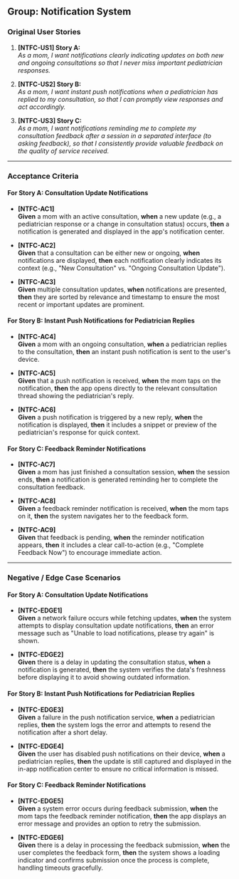 ## Group: Notification System

### Original User Stories

1. **[NTFC-US1] Story A:**  
    _As a mom, I want notifications clearly indicating updates on both new and ongoing consultations so that I never miss important pediatrician responses._
    
2. **[NTFC-US2] Story B:**  
    _As a mom, I want instant push notifications when a pediatrician has replied to my consultation, so that I can promptly view responses and act accordingly._
    
3. **[NTFC-US3] Story C:**  
    _As a mom, I want notifications reminding me to complete my consultation feedback after a session in a separated interface (to asking feedback), so that I consistently provide valuable feedback on the quality of service received._
    

---

### Acceptance Criteria

#### For Story A: Consultation Update Notifications

- **[NTFC-AC1]**  
    **Given** a mom with an active consultation, **when** a new update (e.g., a pediatrician response or a change in consultation status) occurs, **then** a notification is generated and displayed in the app's notification center.
    
- **[NTFC-AC2]**  
    **Given** that a consultation can be either new or ongoing, **when** notifications are displayed, **then** each notification clearly indicates its context (e.g., "New Consultation" vs. "Ongoing Consultation Update").
    
- **[NTFC-AC3]**  
    **Given** multiple consultation updates, **when** notifications are presented, **then** they are sorted by relevance and timestamp to ensure the most recent or important updates are prominent.
    

#### For Story B: Instant Push Notifications for Pediatrician Replies

- **[NTFC-AC4]**  
    **Given** a mom with an ongoing consultation, **when** a pediatrician replies to the consultation, **then** an instant push notification is sent to the user's device.
    
- **[NTFC-AC5]**  
    **Given** that a push notification is received, **when** the mom taps on the notification, **then** the app opens directly to the relevant consultation thread showing the pediatrician's reply.
    
- **[NTFC-AC6]**  
    **Given** a push notification is triggered by a new reply, **when** the notification is displayed, **then** it includes a snippet or preview of the pediatrician's response for quick context.
    

#### For Story C: Feedback Reminder Notifications

- **[NTFC-AC7]**  
    **Given** a mom has just finished a consultation session, **when** the session ends, **then** a notification is generated reminding her to complete the consultation feedback.
    
- **[NTFC-AC8]**  
    **Given** a feedback reminder notification is received, **when** the mom taps on it, **then** the system navigates her to the feedback form.
    
- **[NTFC-AC9]**  
    **Given** that feedback is pending, **when** the reminder notification appears, **then** it includes a clear call-to-action (e.g., "Complete Feedback Now") to encourage immediate action.
    

---

### Negative / Edge Case Scenarios

#### For Story A: Consultation Update Notifications

- **[NTFC-EDGE1]**  
    **Given** a network failure occurs while fetching updates, **when** the system attempts to display consultation update notifications, **then** an error message such as "Unable to load notifications, please try again" is shown.
    
- **[NTFC-EDGE2]**  
    **Given** there is a delay in updating the consultation status, **when** a notification is generated, **then** the system verifies the data's freshness before displaying it to avoid showing outdated information.
    

#### For Story B: Instant Push Notifications for Pediatrician Replies

- **[NTFC-EDGE3]**  
    **Given** a failure in the push notification service, **when** a pediatrician replies, **then** the system logs the error and attempts to resend the notification after a short delay.
    
- **[NTFC-EDGE4]**  
    **Given** the user has disabled push notifications on their device, **when** a pediatrician replies, **then** the update is still captured and displayed in the in-app notification center to ensure no critical information is missed.
    

#### For Story C: Feedback Reminder Notifications

- **[NTFC-EDGE5]**  
    **Given** a system error occurs during feedback submission, **when** the mom taps the feedback reminder notification, **then** the app displays an error message and provides an option to retry the submission.
    
- **[NTFC-EDGE6]**  
    **Given** there is a delay in processing the feedback submission, **when** the user completes the feedback form, **then** the system shows a loading indicator and confirms submission once the process is complete, handling timeouts gracefully.